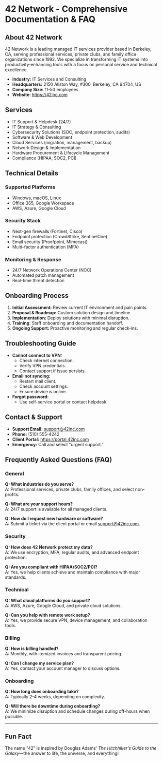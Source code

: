 # 42 Network - Comprehensive Documentation & FAQ

## About 42 Network
42 Network is a leading managed IT services provider based in Berkeley, CA, serving professional services, private clubs, and family office organizations since 1992. We specialize in transforming IT systems into productivity-enhancing tools with a focus on personal service and technical excellence.

- **Industry:** IT Services and Consulting
- **Headquarters:** 2150 Allston Way, #300, Berkeley, CA 94704, US
- **Company Size:** 11-50 employees
- **Website:** https://42inc.com

## Services
- IT Support & Helpdesk (24/7)
- IT Strategy & Consulting
- Cybersecurity Solutions (SOC, endpoint protection, audits)
- Software & Web Development
- Cloud Services (migration, management, backup)
- Network Design & Implementation
- Hardware Procurement & Lifecycle Management
- Compliance (HIPAA, SOC2, PCI)

## Technical Details
### Supported Platforms
- Windows, macOS, Linux
- Office 365, Google Workspace
- AWS, Azure, Google Cloud

### Security Stack
- Next-gen firewalls (Fortinet, Cisco)
- Endpoint protection (CrowdStrike, SentinelOne)
- Email security (Proofpoint, Mimecast)
- Multi-factor authentication (MFA)

### Monitoring & Response
- 24/7 Network Operations Center (NOC)
- Automated patch management
- Real-time threat detection

## Onboarding Process
1. **Initial Assessment:** Review current IT environment and pain points.
2. **Proposal & Roadmap:** Custom solution design and timeline.
3. **Implementation:** Deploy solutions with minimal disruption.
4. **Training:** Staff onboarding and documentation handoff.
5. **Ongoing Support:** Proactive monitoring and regular check-ins.

## Troubleshooting Guide
- **Cannot connect to VPN:**
  - Check internet connection.
  - Verify VPN credentials.
  - Contact support if issue persists.
- **Email not syncing:**
  - Restart mail client.
  - Check account settings.
  - Ensure device is online.
- **Forgot password:**
  - Use self-service portal or contact helpdesk.

## Contact & Support
- **Support Email:** support@42inc.com
- **Phone:** (510) 555-4242
- **Client Portal:** https://portal.42inc.com
- **Emergency:** Call and select "urgent support."

## Frequently Asked Questions (FAQ)

### General
**Q: What industries do you serve?**  
A: Professional services, private clubs, family offices, and select non-profits.

**Q: What are your support hours?**  
A: 24/7 support is available for all managed clients.

**Q: How do I request new hardware or software?**  
A: Submit a ticket via the client portal or email support@42inc.com.

### Security
**Q: How does 42 Network protect my data?**  
A: We use encryption, MFA, regular audits, and advanced endpoint protection.

**Q: Are you compliant with HIPAA/SOC2/PCI?**  
A: Yes, we help clients achieve and maintain compliance with major standards.

### Technical
**Q: What cloud platforms do you support?**  
A: AWS, Azure, Google Cloud, and private cloud solutions.

**Q: Can you help with remote work setup?**  
A: Yes, we provide secure VPN, device management, and collaboration tools.

### Billing
**Q: How is billing handled?**  
A: Monthly, with itemized invoices and transparent pricing.

**Q: Can I change my service plan?**  
A: Yes, contact your account manager to discuss options.

### Onboarding
**Q: How long does onboarding take?**  
A: Typically 2-4 weeks, depending on complexity.

**Q: Will there be downtime during onboarding?**  
A: We minimize disruption and schedule changes during off-hours when possible.

---

## Fun Fact
The name "42" is inspired by Douglas Adams' *The Hitchhiker's Guide to the Galaxy*—the answer to life, the universe, and everything! 